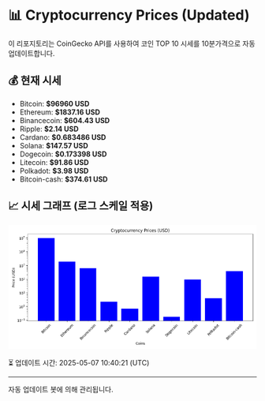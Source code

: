 
# 📊 Cryptocurrency Prices (Updated)

이 리포지토리는 CoinGecko API를 사용하여 코인 TOP 10 시세를 10분가격으로 자동 업데이트합니다.

## 💰 현재 시세
- Bitcoin: **$96960 USD**
- Ethereum: **$1837.16 USD**
- Binancecoin: **$604.43 USD**
- Ripple: **$2.14 USD**
- Cardano: **$0.683486 USD**
- Solana: **$147.57 USD**
- Dogecoin: **$0.173398 USD**
- Litecoin: **$91.86 USD**
- Polkadot: **$3.98 USD**
- Bitcoin-cash: **$374.61 USD**

## 📈 시세 그래프 (로그 스케일 적용)
![Crypto Prices](crypto_prices.png)

⏳ 업데이트 시간: 2025-05-07 10:40:21 (UTC)

---
자동 업데이트 봇에 의해 관리됩니다.
